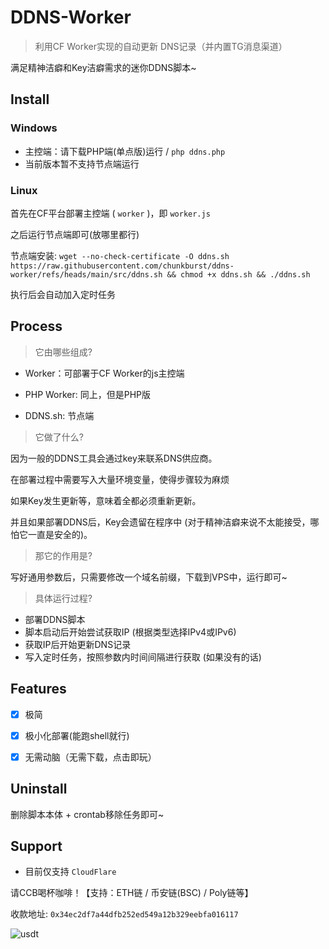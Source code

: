 # DDNS-Worker

> 利用CF Worker实现的自动更新 DNS记录（并内置TG消息渠道）


满足精神洁癖和Key洁癖需求的迷你DDNS脚本~


## Install

### Windows

- 主控端：请下载PHP端(单点版)运行 / `php ddns.php`
- 当前版本暂不支持节点端运行

### Linux

首先在CF平台部署主控端 ( `worker` )，即 `worker.js`

之后运行节点端即可(放哪里都行)

节点端安装: `wget --no-check-certificate -O ddns.sh https://raw.githubusercontent.com/chunkburst/ddns-worker/refs/heads/main/src/ddns.sh && chmod +x ddns.sh && ./ddns.sh`

执行后会自动加入定时任务



## Process

> 它由哪些组成?

- Worker：可部署于CF Worker的js主控端

- PHP Worker: 同上，但是PHP版

- DDNS.sh: 节点端

> 它做了什么?

因为一般的DDNS工具会通过key来联系DNS供应商。

在部署过程中需要写入大量环境变量，使得步骤较为麻烦

如果Key发生更新等，意味着全都必须重新更新。

并且如果部署DDNS后，Key会遗留在程序中 (对于精神洁癖来说不太能接受，哪怕它一直是安全的)。

> 那它的作用是?

写好通用参数后，只需要修改一个域名前缀，下载到VPS中，运行即可~

> 具体运行过程?

- 部署DDNS脚本
- 脚本启动后开始尝试获取IP (根据类型选择IPv4或IPv6)
- 获取IP后开始更新DNS记录
- 写入定时任务，按照参数内时间间隔进行获取 (如果没有的话)



## Features

- [x] 极简
- [x] 极小化部署(能跑shell就行)
- [x] 无需动脑（无需下载，点击即玩）



## Uninstall

删除脚本本体 + crontab移除任务即可~



## Support

- 目前仅支持 `CloudFlare`

请CCB喝杯咖啡！【支持：ETH链 / 币安链(BSC) / Poly链等】

收款地址: `0x34ec2df7a44dfb252ed549a12b329eebfa016117`

![usdt](https://crimson-rear-ladybug-723.mypinata.cloud/ipfs/bafkreid363e4wtolwxsxtvgrswlftk2cb532x5dgrevawixgqrghomoqve)